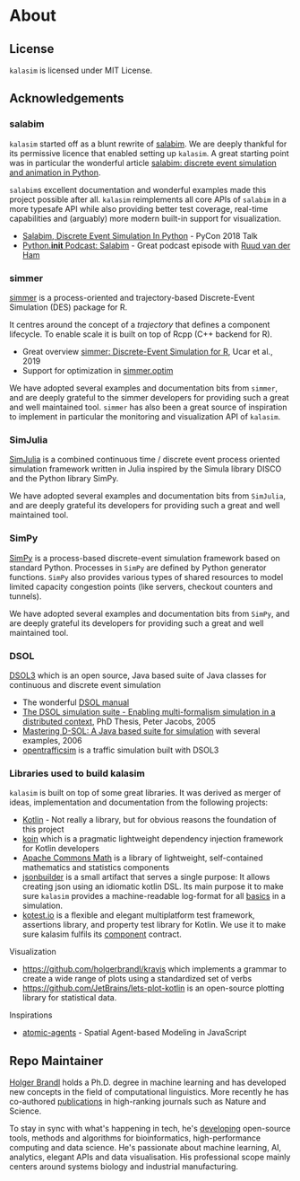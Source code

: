 # About


## License

`kalasim` is licensed under MIT License.


## Acknowledgements

### salabim

`kalasim` started off as a blunt rewrite of [salabim](https://www.salabim.org/). We are deeply thankful for its permissive licence that enabled setting up `kalasim`. A great starting point was in particular the wonderful article [salabim: discrete event simulation and animation in Python](https://www.semanticscholar.org/paper/salabim%3A-discrete-event-simulation-and-animation-in-Ham/b513ce3d7cd56c478bb045d7080f7e34c0eb20de).

`salabim`s excellent documentation and wonderful examples made this project possible after all. `kalasim` reimplements all core APIs of `salabim` in a more typesafe API while also providing better test coverage, real-time capabilities and (arguably) more modern built-in support for visualization.

* [Salabim, Discrete Event Simulation In Python](https://www.youtube.com/watch?v=I74j2KtGouA) - PyCon 2018 Talk
* [Python.__init__ Podcast: Salabim](https://www.pythonpodcast.com/salabim-with-ruud-van-der-ham-episode-151/) - Great podcast episode with [Ruud van der Ham](https://www.linkedin.com/in/ruudvanderham/)

### simmer

[simmer](https://r-simmer.org/) is a process-oriented and trajectory-based Discrete-Event Simulation (DES) package for R.

It centres around the concept of a *trajectory* that defines a component lifecycle. To enable scale it is built on top of Rcpp (C++ backend for R).

* Great overview [simmer: Discrete-Event Simulation for R](https://www.jstatsoft.org/article/view/v090i02), Ucar et al., 2019
* Support for optimization in [simmer.optim](https://github.com/r-simmer/simmer.optim)

We have adopted several examples and documentation bits from `simmer`, and are deeply grateful to the simmer developers for providing such a great and well maintained tool. `simmer` has also been a great source of inspiration to implement in particular the monitoring and visualization API of `kalasim`.

### SimJulia

[SimJulia](https://simjuliajl.readthedocs.io/en/stable/welcome.html) is a combined continuous time / discrete event process oriented simulation framework written in Julia inspired by the Simula library DISCO and the Python library SimPy.

We have adopted several examples and documentation bits from `SimJulia`, and are deeply grateful its developers for providing such a great and well maintained tool.

### SimPy

[SimPy](https://simpy.readthedocs.io/en/latest/index.html) is a process-based discrete-event simulation framework based on standard Python. Processes in `SimPy` are defined by Python generator functions. `SimPy` also provides various types of shared resources to model limited capacity congestion points (like servers, checkout counters and tunnels).

We have adopted several examples and documentation bits from `SimPy`, and are deeply grateful its developers for providing such a great and well maintained tool.


### DSOL

[DSOL3](https://simulation.tudelft.nl/simulation/index.php/dsol) which is an open source, Java based suite of Java classes for continuous and discrete event simulation

* The wonderful [DSOL manual](https://simulation.tudelft.nl/dsol/manual/)
* [The DSOL simulation suite - Enabling multi-formalism simulation in a distributed context](https://simulation.tudelft.nl/files/dissertations/tpm_jacobs_20051115.pdf), PhD Thesis, Peter Jacobs, 2005
* [Mastering D-SOL: A Java based suite for simulation](https://www.researchgate.net/publication/228941076_Mastering_D-SOL_A_Java_based_suite_for_simulation) with several examples, 2006
* [opentrafficsim](https://opentrafficsim.org/manual/) is a traffic simulation built with DSOL3


### Libraries used to build kalasim

`kalasim`  is built on top of some great libraries. It was derived as merger of ideas, implementation and documentation from the following projects:

* [Kotlin](https://kotlinlang.org/) - Not really a library, but for obvious reasons the foundation of this project
* [koin](https://github.com/InsertKoinIO/koin) which is a pragmatic lightweight dependency injection framework for Kotlin developers
* [Apache Commons Math](https://commons.apache.org/proper/commons-math/) is a library of lightweight, self-contained mathematics and statistics components
* [jsonbuilder](https://github.com/holgerbrandl/jsonbuilder) is a small artifact that serves a single purpose: It allows creating json using an idiomatic kotlin DSL. Its main purpose it to make sure `kalasim` provides a machine-readable log-format for all [basics](basics.md) in a simulation.
* [kotest.io](http://kotest.io/) is a flexible and elegant multiplatform test framework, assertions library, and property test library for Kotlin. We use it to make sure kalasim fulfils its [component](component.md) contract.

Visualization

* <https://github.com/holgerbrandl/kravis> which implements a grammar to create a wide range of plots using a standardized set of verbs
* <https://github.com/JetBrains/lets-plot-kotlin> is an open-source plotting library for statistical data.


Inspirations

* [atomic-agents](https://gjmcn.github.io/atomic-agents/index.html) - Spatial Agent-based Modeling in JavaScript

## Repo Maintainer

[Holger Brandl](https://linkedin.com/in/holgerbrandl/) holds a Ph.D. degree in machine learning and has developed new concepts in the field of computational linguistics. More recently he has co-authored [publications](https://orcid.org/0000-0003-1911-8570) in high-ranking journals such as Nature and Science.

To stay in sync with what's happening in tech, he's [developing](https://github.com/holgerbrandl) open-source tools, methods and algorithms for bioinformatics, high-performance computing and data science. He's passionate about machine learning, AI, analytics, elegant APIs and data visualisation. His professional scope mainly centers around systems biology and industrial manufacturing.

